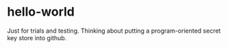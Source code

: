 # hello-world
Just for trials and testing.
Thinking about putting a program-oriented secret key store into github.
